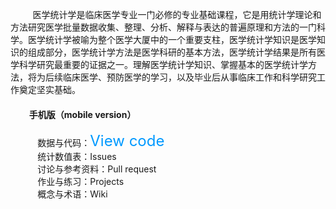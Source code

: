 &nbsp;&nbsp; &nbsp;&nbsp;  &nbsp;&nbsp; 医学统计学是临床医学专业一门必修的专业基础课程，它是用统计学理论和方法研究医学批量数据收集、整理、分析、解释与表达的普遍原理和方法的一门科学。医学统计学被喻为整个医学大厦中的一个重要支柱，医学统计学知识是医学知识的组成部分，医学统计学方法是医学科研的基本方法，医学统计学结果是所有医学科学研究最重要的证据之一。理解医学统计学知识、掌握基本的医学统计学方法，将为后续临床医学、预防医学的学习，以及毕业后从事临床工作和科学研究工作奠定坚实基础。  
#### &nbsp;&nbsp; &nbsp;&nbsp; &nbsp;&nbsp;   手机版（mobile version）    
&nbsp;&nbsp; &nbsp;&nbsp;&nbsp;&nbsp; &nbsp;&nbsp;  数据与代码：<font color=#0099ff size=5>View code</font>              
&nbsp;&nbsp; &nbsp;&nbsp;&nbsp;&nbsp; &nbsp;&nbsp;  统计数值表：Issues          
&nbsp;&nbsp; &nbsp;&nbsp;&nbsp;&nbsp; &nbsp;&nbsp;  讨论与参考资料：Pull request            
&nbsp;&nbsp; &nbsp;&nbsp;&nbsp;&nbsp; &nbsp;&nbsp;  作业与练习：Projects &nbsp;&nbsp;             
&nbsp;&nbsp; &nbsp;&nbsp; &nbsp;&nbsp;&nbsp;&nbsp;  概念与术语：Wiki           
